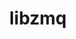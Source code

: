 ---
title: "libzmq"
layout: cache
categories: [package, develop-2023-10-08]
meta: {"versions": ["4.3.4"], "compilers": ["cce@=15.0.1", "gcc@=11.1.0", "gcc@=11.4.0", "gcc@=7.3.1", "gcc@=7.5.0", "gcc@=9.4.0", "oneapi@=2023.2.1"], "oss": ["amzn2", "rhel8", "ubuntu18.04", "ubuntu20.04"], "platforms": ["linux"], "targets": ["aarch64", "neoverse_n1", "ppc64le", "x86_64_v3", "zen4"], "stacks": ["aws-isc", "aws-isc-aarch64", "data-vis-sdk", "e4s", "e4s-arm", "e4s-cray-rhel", "e4s-oneapi", "e4s-power", "radiuss", "root"], "num_specs": 10, "num_specs_by_stack": {"aws-isc-aarch64": 2, "root": 10, "aws-isc": 1, "e4s-cray-rhel": 1, "radiuss": 1, "e4s-arm": 1, "e4s-power": 1, "data-vis-sdk": 1, "e4s": 1, "e4s-oneapi": 1}}
spec_details: [{"hash": "4osu7fdzzrsq57cc2ljyyirllgw57wi3", "compiler": "gcc@=7.3.1", "versions": ["4.3.4"], "os": "amzn2", "platform": "linux", "target": "aarch64", "variants": ["build_system=autotools", "~docs", "~drafts", "+libbsd", "+libsodium", "~libunwind", "patches=310b8aa,e15a8bf,edca864"], "stacks": ["aws-isc-aarch64", "root"], "size": "-", "tarball": "https://binaries.spack.io/releases/develop-2023-10-08/build_cache/linux-amzn2-aarch64/gcc-7.3.1/libzmq-4.3.4/linux-amzn2-aarch64-gcc-7.3.1-libzmq-4.3.4-4osu7fdzzrsq57cc2ljyyirllgw57wi3.spack"}, {"hash": "xjnyeobrpuriha7fdioowtc5rjpqqcxf", "compiler": "gcc@=7.3.1", "versions": ["4.3.4"], "os": "amzn2", "platform": "linux", "target": "neoverse_n1", "variants": ["build_system=autotools", "~docs", "~drafts", "+libbsd", "+libsodium", "~libunwind", "patches=310b8aa,e15a8bf,edca864"], "stacks": ["aws-isc-aarch64", "root"], "size": "-", "tarball": "https://binaries.spack.io/releases/develop-2023-10-08/build_cache/linux-amzn2-neoverse_n1/gcc-7.3.1/libzmq-4.3.4/linux-amzn2-neoverse_n1-gcc-7.3.1-libzmq-4.3.4-xjnyeobrpuriha7fdioowtc5rjpqqcxf.spack"}, {"hash": "nlgtef5o6hcsqclgkultjmha3r3rpbtd", "compiler": "gcc@=7.3.1", "versions": ["4.3.4"], "os": "amzn2", "platform": "linux", "target": "x86_64_v3", "variants": ["build_system=autotools", "~docs", "~drafts", "+libbsd", "+libsodium", "~libunwind", "patches=310b8aa,e15a8bf,edca864"], "stacks": ["aws-isc", "root"], "size": "-", "tarball": "https://binaries.spack.io/releases/develop-2023-10-08/build_cache/linux-amzn2-x86_64_v3/gcc-7.3.1/libzmq-4.3.4/linux-amzn2-x86_64_v3-gcc-7.3.1-libzmq-4.3.4-nlgtef5o6hcsqclgkultjmha3r3rpbtd.spack"}, {"hash": "kjrrrak4rttdkwhmdma246stpxerx2sr", "compiler": "cce@=15.0.1", "versions": ["4.3.4"], "os": "rhel8", "platform": "linux", "target": "zen4", "variants": ["build_system=autotools", "~docs", "~drafts", "+libbsd", "+libsodium", "~libunwind", "patches=310b8aa,e15a8bf,edca864"], "stacks": ["e4s-cray-rhel", "root"], "size": "-", "tarball": "https://binaries.spack.io/releases/develop-2023-10-08/build_cache/linux-rhel8-zen4/cce-15.0.1/libzmq-4.3.4/linux-rhel8-zen4-cce-15.0.1-libzmq-4.3.4-kjrrrak4rttdkwhmdma246stpxerx2sr.spack"}, {"hash": "p4u37liauxevefiryg73s3peoeznc6l2", "compiler": "gcc@=7.5.0", "versions": ["4.3.4"], "os": "ubuntu18.04", "platform": "linux", "target": "x86_64_v3", "variants": ["build_system=autotools", "~docs", "~drafts", "+libbsd", "+libsodium", "~libunwind", "patches=310b8aa,e15a8bf,edca864"], "stacks": ["radiuss", "root"], "size": "-", "tarball": "https://binaries.spack.io/releases/develop-2023-10-08/build_cache/linux-ubuntu18.04-x86_64_v3/gcc-7.5.0/libzmq-4.3.4/linux-ubuntu18.04-x86_64_v3-gcc-7.5.0-libzmq-4.3.4-p4u37liauxevefiryg73s3peoeznc6l2.spack"}, {"hash": "3cx4tdudnotxjhd4hadn5h5xxxkt3nza", "compiler": "gcc@=11.4.0", "versions": ["4.3.4"], "os": "ubuntu20.04", "platform": "linux", "target": "aarch64", "variants": ["build_system=autotools", "~docs", "~drafts", "+libbsd", "+libsodium", "~libunwind", "patches=310b8aa,e15a8bf,edca864"], "stacks": ["e4s-arm", "root"], "size": "-", "tarball": "https://binaries.spack.io/releases/develop-2023-10-08/build_cache/linux-ubuntu20.04-aarch64/gcc-11.4.0/libzmq-4.3.4/linux-ubuntu20.04-aarch64-gcc-11.4.0-libzmq-4.3.4-3cx4tdudnotxjhd4hadn5h5xxxkt3nza.spack"}, {"hash": "k2aepgdzso6tsx5zrdsm3jepgfsytgxq", "compiler": "gcc@=9.4.0", "versions": ["4.3.4"], "os": "ubuntu20.04", "platform": "linux", "target": "ppc64le", "variants": ["build_system=autotools", "~docs", "~drafts", "+libbsd", "+libsodium", "~libunwind", "patches=310b8aa,e15a8bf,edca864"], "stacks": ["root", "e4s-power"], "size": "-", "tarball": "https://binaries.spack.io/releases/develop-2023-10-08/build_cache/linux-ubuntu20.04-ppc64le/gcc-9.4.0/libzmq-4.3.4/linux-ubuntu20.04-ppc64le-gcc-9.4.0-libzmq-4.3.4-k2aepgdzso6tsx5zrdsm3jepgfsytgxq.spack"}, {"hash": "urlxhgimubzolz5scqo3llhkyxukwt3r", "compiler": "gcc@=11.1.0", "versions": ["4.3.4"], "os": "ubuntu20.04", "platform": "linux", "target": "x86_64_v3", "variants": ["build_system=autotools", "~docs", "~drafts", "+libbsd", "+libsodium", "~libunwind", "patches=310b8aa,e15a8bf,edca864"], "stacks": ["data-vis-sdk", "root"], "size": "-", "tarball": "https://binaries.spack.io/releases/develop-2023-10-08/build_cache/linux-ubuntu20.04-x86_64_v3/gcc-11.1.0/libzmq-4.3.4/linux-ubuntu20.04-x86_64_v3-gcc-11.1.0-libzmq-4.3.4-urlxhgimubzolz5scqo3llhkyxukwt3r.spack"}, {"hash": "kyjoifwtlqmy37bsxhow6ukbkpacljyo", "compiler": "gcc@=11.4.0", "versions": ["4.3.4"], "os": "ubuntu20.04", "platform": "linux", "target": "x86_64_v3", "variants": ["build_system=autotools", "~docs", "~drafts", "+libbsd", "+libsodium", "~libunwind", "patches=310b8aa,e15a8bf,edca864"], "stacks": ["root", "e4s"], "size": "-", "tarball": "https://binaries.spack.io/releases/develop-2023-10-08/build_cache/linux-ubuntu20.04-x86_64_v3/gcc-11.4.0/libzmq-4.3.4/linux-ubuntu20.04-x86_64_v3-gcc-11.4.0-libzmq-4.3.4-kyjoifwtlqmy37bsxhow6ukbkpacljyo.spack"}, {"hash": "xsuykxaekutptbixieewcpolpuuucvdf", "compiler": "oneapi@=2023.2.1", "versions": ["4.3.4"], "os": "ubuntu20.04", "platform": "linux", "target": "x86_64_v3", "variants": ["build_system=autotools", "~docs", "~drafts", "+libbsd", "+libsodium", "~libunwind", "patches=310b8aa,e15a8bf,edca864"], "stacks": ["root", "e4s-oneapi"], "size": "-", "tarball": "https://binaries.spack.io/releases/develop-2023-10-08/build_cache/linux-ubuntu20.04-x86_64_v3/oneapi-2023.2.1/libzmq-4.3.4/linux-ubuntu20.04-x86_64_v3-oneapi-2023.2.1-libzmq-4.3.4-xsuykxaekutptbixieewcpolpuuucvdf.spack"}]
---